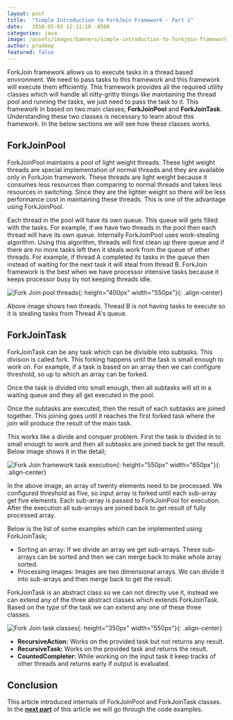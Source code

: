```yaml
---
layout: post
title:  "Simple Introduction to ForkJoin Framework - Part 1"
date:   2018-05-03 12:11:10 -0500
categories: java
image: /assets/images/banners/simple-introduction-to-forkjoin-framework-part1.png
author: pradeep
featured: false
---
```


ForkJoin framework allows us to execute tasks in a thread based environment. We need to pass tasks to this framework and this framework will execute them efficiently. This framework provides all the required utility classes which will handle all nitty-gritty things like maintaining the thread pool and running the tasks, we just need to pass the task to it. This framework in based on two main classes; **ForkJoinPool** and **ForkJoinTask**. Understanding these two classes is necessary to learn about this framework. In the below sections we will see how these classes works.

## ForkJoinPool

ForkJoinPool maintains a pool of light weight threads. These light weight threads are special implementation of normal threads and they are available only in ForkJoin framework. These threads are light weight because it consumes less resources than comparing to normal threads and takes less resources in switching. Since they are the lighter weight so there will be less performance cost in maintaining these threads. This is one of the advantage using ForkJoinPool.

Each thread in the pool will have its own queue. This queue will gets filled with the tasks. For example, if we have two threads in the pool then each thread will have its own queue. Internally ForkJoinPool uses work-stealing algorithm. Using this algorithm, threads will first clean up there queue and if there are no more tasks left then it steals work from the queue of other threads. For example, if thread A completed its tasks in the queue then instead of waiting for the next task it will steal from thread B. ForkJoin framework is the best when we have processor intensive tasks because it keeps processor busy by not keeping threads idle.

![Fork Join pool threads]({{site.baseurl}}/assets/images/posts/fork-joi-pool-threads.png){: height="400px" width="550px"}{: .align-center}

Above image shows two threads. Thread B is not having tasks to execute so it is stealing tasks from Thread A's queue.

## ForkJoinTask

ForkJoinTask can be any task which can be divisible into subtasks. This division is called fork. This forking happens until the task is small enough to work on. For example, if a task is based on an array then we can configure threshold, so up to which an array can be forked. 

Once the task is divided into small enough, then all subtasks will sit in a waiting queue and they all get executed in the pool.

Once the subtasks are executed, then the result of each subtasks are joined together. This joining goes until it reaches the first forked task where the join will produce the result of the main task.

This works like a divide and conquer problem. First the task is divided in to small enough to work and then all subtasks are joined back to get the result. Below image shows it in the detail;

![Fork Join framework task execution]({{site.baseurl}}/assets/images/posts/fork-join-execution.png){: height="550px" width="650px"}{: .align-center}

In the above image, an array of twenty elements need to be processed. We configured threshold as five, so input array is forked until each sub-array get five elements. Each sub-array is passed to ForkJoinPool for execution. After the execution all sub-arrays are joined back to get result of fully processed array.

Below is the list of some examples which can be implemented using ForkJoinTask;

* Sorting an array: If we divide an array we get sub-arrays. These sub-arrays can be sorted and then we can merge back to make whole array sorted.
* Processing images: Images are two dimensional arrays. We can divide it into sub-arrays and then merge back to get the result.

ForkJoinTask is an abstract class so we can not directly use it, instead we can extend any of the three abstract classes which extends ForkJoinTask. Based on the type of the task we can extend any one of these three classes.

![Fork Join task classes]({{site.baseurl}}/assets/images/posts/forkjointask-classes.png){: height="350px" width="550px"}{: .align-center}

* **RecursiveAction:** Works on the provided task but not returns any result.
* **RecursiveTask:** Works on the provided task and returns the result.
* **CountedCompleter:** While working on the input task it keep tracks of other threads and returns early if output is evaluated.

## Conclusion

This article introduced internals of ForkJoinPool and ForkJoinTask classes. In the **[next part]({{site.baseurl}}/simple-introduction-to-forkjoin-framework-part2/)** of this article we will go through the code examples.